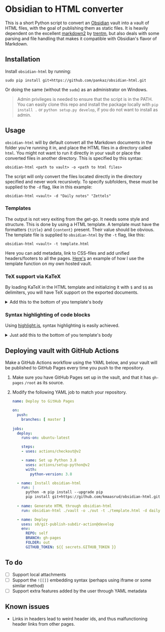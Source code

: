 # Obsidian to HTML converter

This is a short Python script to convert an [Obsidian](https://obsidian.md/) vault into a vault of HTML files, with the goal of publishing them as static files. It is heavily dependent on the excellent [markdown2](https://github.com/trentm/python-markdown2) by [trentm](https://github.com/trentm), but also deals with some parsing and file handling that makes it compatible with Obsidian's flavor of Markdown.

## Installation

Install `obsidian-html` by running:

    sudo pip install git+https://github.com/pankaz/obsidian-html.git

Or doing the same (without the `sudo`) as an administrator on Windows.

> Admin privileges is needed to ensure that the script is in the PATH. You can easily clone this repo and install the package locally with `pip install .` or `python setup.py develop`, if you do not want to install as admin.

## Usage

`obsidian-html` will by default convert all the Markdown documents in the folder you're running it in, and place the HTML files in a directory called `html`. You might not want to run it directly in your vault or place the converted files in another directory. This is specified by this syntax:

    obsidian-html <path to vault> -o <path to html files>

The script will only convert the files located directly in the directory specified and never work recursively. To specify subfolders, these must be supplied to the `-d` flag, like in this example:

    obsidian-html <vault> -d "Daily notes" "Zettels"

### Templates

The output is not very exiting from the get-go. It needs some style and structure. This is done by using a HTML template. A template must have the formatters `{title}` and `{content}` present. Their value should be obvious. The template file is supplied to `obsidian-html` by the `-t` flag, like this:

    obsidian-html <vault> -t template.html

Here you can add metadata, link to CSS-files and add unified headers/footers to all the pages. [Here's](https://github.com/kmaasrud/brain/blob/master/template.html) an example of how I use the template function on my own hosted vault.

### TeX support via KaTeX

By loading KaTeX in the HTML template and initializing it with `$` and `$$` as delimiters, you will have TeX support on the exported documents.

<details>
<summary>Add this to the bottom of you template's body</summary>
<code>
<!-- KaTeX -->
<link rel="stylesheet" href="https://cdn.jsdelivr.net/npm/katex@0.11.1/dist/katex.min.css"
  integrity="sha384-zB1R0rpPzHqg7Kpt0Aljp8JPLqbXI3bhnPWROx27a9N0Ll6ZP/+DiW/UqRcLbRjq" crossorigin="anonymous">

<!-- The loading of KaTeX is deferred to speed up page rendering -->
<script defer src="https://cdn.jsdelivr.net/npm/katex@0.11.1/dist/katex.min.js"
  integrity="sha384-y23I5Q6l+B6vatafAwxRu/0oK/79VlbSz7Q9aiSZUvyWYIYsd+qj+o24G5ZU2zJz"
  crossorigin="anonymous"></script>

<!-- To automatically render math in text elements, include the auto-render extension: -->
<script defer src="https://cdn.jsdelivr.net/npm/katex@0.11.1/dist/contrib/auto-render.min.js"
  integrity="sha384-kWPLUVMOks5AQFrykwIup5lo0m3iMkkHrD0uJ4H5cjeGihAutqP0yW0J6dpFiVkI"
  crossorigin="anonymous"></script>

<!-- Parsing single dollar signs -->
<script>
  document.addEventListener("DOMContentLoaded", function () {{
      renderMathInElement(document.body, {{
        delimiters: [
          {{left: "$$", right: "$$", display: true}},
        {{left: "\\[", right: "\\]", display: true}},
    {{left: "$", right: "$", display: false}},
    {{left: "\\(", right: "\\)", display: false}}
      ]
  }});
  }});
</script>
</code>
</details>

### Syntax highlighting of code blocks

Using [highlight.js](https://highlightjs.org/), syntax highlighting is easily achieved.


<details>
<summary>Just add this to the bottom of you template's body</summary>
<code>
<!-- Syntax highlighting through highlight.js -->
<link rel="stylesheet" href="https://cdn.jsdelivr.net/npm/highlight.js@10.1.2/styles/github-gist.css">
<script src="//cdn.jsdelivr.net/gh/highlightjs/cdn-release@10.1.2/build/highlight.min.js"></script>

<script>hljs.initHighlightingOnLoad();</script>
</code>
</details>

## Deploying vault with GitHub Actions

Make a GitHub Actions workflow using the YAML below, and your vault will be published to GitHub Pages every time you push to the repository.

1. Make sure you have GitHub Pages set up in the vault, and that it has `gh-pages` `/root` as its source.
2. Modify the following YAML job to match your repository.

    ```yaml
    name: Deploy to GitHub Pages

    on:
      push:
        branches: [ master ]
      
    jobs:
      deploy:
        runs-on: ubuntu-latest

        steps:
        - uses: actions/checkout@v2

        - name: Set up Python 3.8
          uses: actions/setup-python@v2
          with:
            python-version: 3.8

      - name: Install obsidian-html
        run: |
          python -m pip install --upgrade pip
          pip install git+https://github.com/kmaasrud/obsidian-html.git
          
      - name: Generate HTML through obsidian-html
        run: obsidian-html ./vault -o ./out -t ./template.html -d daily

      - name: Deploy
        uses: s0/git-publish-subdir-action@develop
        env:
          REPO: self
          BRANCH: gh-pages
          FOLDER: out
          GITHUB_TOKEN: ${{ secrets.GITHUB_TOKEN }}
    ```

## To do

- [ ] Support local attachments
- [ ] Support the `![[]]` embedding syntax (perhaps using iframe or some similar method)
- [ ] Support extra features added by the user through YAML metadata

## Known issues

- Links in headers lead to weird header ids, and thus malfunctioning header links from other pages.

